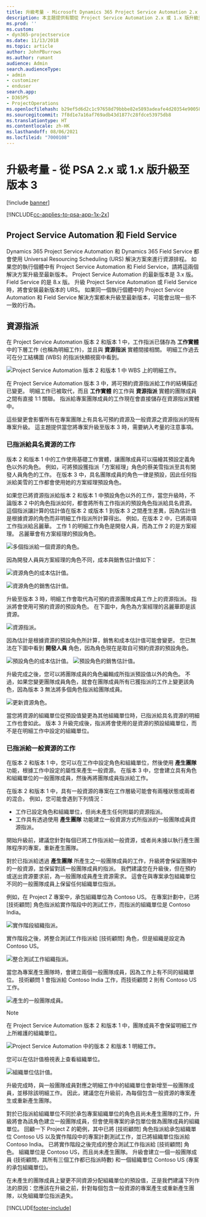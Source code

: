```yaml
---
title: 升級考量 - Microsoft Dynamics 365 Project Service Automation 2.x 或 1.x 版至版本 3
description: 本主題提供有關從 Project Service Automation 2.x 或 1.x 版升級至版本 3 時必須進行考量的資訊。
ms.prod: ''
ms.custom:
- dyn365-projectservice
ms.date: 11/13/2018
ms.topic: article
author: JohnPBurrows
ms.author: rumant
audience: Admin
search.audienceType:
- admin
- customizer
- enduser
search.app:
- D365PS
- ProjectOperations
ms.openlocfilehash: b29ef5d6d2c1c97658d79bbbe82e5893adeafe4d20354e90058dde79b67cb716
ms.sourcegitcommit: 7f8d1e7a16af769adb43d1877c28fdce53975db8
ms.translationtype: HT
ms.contentlocale: zh-HK
ms.lasthandoff: 08/06/2021
ms.locfileid: "7000108"
---
```

# <a name="upgrade-considerations---psa-version-2x-or-1x-to-version-3"></a>升級考量 - 從 PSA 2.x 或 1.x 版升級至版本 3

[!include [banner](../includes/psa-now-project-operations.md)]

[!INCLUDE[cc-applies-to-psa-app-1x-2x](../includes/cc-applies-to-psa-app-1x-2x.md)]

## <a name="project-service-automation-and-field-service"></a>Project Service Automation 和 Field Service
Dynamics 365 Project Service Automation 和 Dynamics 365 Field Service 都會使用 Universal Resourcing Scheduling (URS) 解決方案來進行資源排程。 如果您的執行個體中有 Project Service Automation 和 Field Service，請將這兩個解決方案升級至最新版本。 Project Service Automation 的最新版本是 3.x 版。 Field Service 的是 8.x 版。 升級 Project Service Automation 或 Field Service 時，將會安裝最新版本的 URS。 如果同一個執行個體中的 Project Service Automation 和 Field Service 解決方案都未升級至最新版本，可能會出現一些不一致的行為。

## <a name="resource-assignments"></a>資源指派
在 Project Service Automation 版本 2 和版本 1 中，工作指派已儲存為 **工作實體** 中的下層工作 (也稱為明細工作)，並且與 **資源指派** 實體間接相關。 明細工作過去可在分工結構圖 (WBS) 的指派快顯視窗中看到。

![Project Service Automation 版本 2 和版本 1 中 WBS 上的明細工作。](media/upgrade-line-task-01.png)

在 Project Service Automation 版本 3 中，將可預約資源指派給工作的結構描述已變更。 明細工作已被取代，而且 **工作實體** 的工作與 **資源指派** 實體的團隊成員之間有直接 1:1 關聯。 指派給專案團隊成員的工作現在會直接儲存在資源指派實體中。  

這些變更會影響所有在專案團隊上有具名可預約資源及一般資源之資源指派的現有專案升級。 這主題提供當您將專案升級至版本 3 時，需要納入考量的注意事項。 

### <a name="tasks-assigned-to-named-resources"></a>已指派給具名資源的工作
版本 2 和版本 1 中的工作使用基礎工作實體，讓團隊成員可以描繪其預設定義角色以外的角色。 例如，可將預設獲指派「方案經理」角色的蔡美雪指派至具有開發人員角色的工作。 在版本 3 中，具名團隊成員的角色一律是預設，因此任何指派給美雪的工作都會使用她的方案經理預設角色。

如果您已將資源指派給版本 2 和版本 1 中預設角色以外的工作，當您升級時，不論版本 2 中的角色指派如何，都會將所有工作指派的預設角色指派給具名資源。 這個指派讓計算的估計值在版本 2 或版本 1 到版本 3 之間產生差異，因為估計值是根據資源的角色而非明細工作指派所計算得出。 例如，在版本 2 中，已將兩項工作指派給呂麗華。 工作 1 的明細工作角色是開發人員，而為工作 2 的是方案經理。 呂麗華會有方案經理的預設角色。

![多個指派給一個資源的角色。](media/upgrade-multiple-roles-02.png)

因為開發人員與方案經理的角色不同，成本與銷售估計值如下：

![資源角色的成本估計值。](media/upggrade-cost-estimates-03.png)

![資源角色的銷售估計值。](media/upgrade-sales-estimates-04.png)

升級至版本 3 時，明細工作會取代為可預約資源團隊成員工作上的資源指派。 指派將會使用可預約資源的預設角色。 在下圖中，角色為方案經理的呂麗華即是該資源。

![資源指派。](media/resource-assignment-v2-05.png)

因為估計是根據資源的預設角色所計算，銷售和成本估計值可能會變更。 您已無法在下圖中看到 **開發人員** 角色，因為角色現在是取自可預約資源的預設角色。

![預設角色的成本估計值。](media/resource-assignment-cost-estimate-06.png)
![預設角色的銷售估計值。](media/resource-assignment-sales-estimate-07.png)

升級完成之後，您可以將團隊成員的角色編輯成所指派預設值以外的角色。 不過，如果您變更團隊成員角色，就會在團隊成員所有已獲指派的工作上變更該角色，因為版本 3 無法將多個角色指派給團隊成員。

![更新資源角色。](media/resource-role-assignment-08.png)

當您將資源的組織單位從預設值變更為其他組織單位時，已指派給具名資源的明細工作也會如此。 版本 3 升級完成後，指派將會使用的是資源的預設組織單位，而不是在明細工作中設定的組織單位。

### <a name="tasks-assigned-to-generic-resources"></a>已指派給一般資源的工作
在版本 2 和版本 1 中，您可以在工作中設定角色和組織單位，然後使用 **產生團隊** 功能，根據工作中設定的屬性來產生一般資源。 在版本 3 中，您會建立具有角色和組織單位的一般團隊成員，然後再將團隊成員指派給工作。

在版本 2 和版本 1 中，具有一般資源的專案在工作層級可能會有兩種狀態或兩者的混合。 例如，您可能會遇到下列情況：

- 工作已設定角色和組織單位，但尚未產生任何附屬的資源指派。
- 工作具有透過使用 **產生團隊** 功能建立一般資源方式所指派的一般團隊成員資源指派。

開始升級前，建議您針對每個已將工作指派給一般資源，或者尚未據以執行產生團隊程序的專案，重新產生團隊。

對於已指派給透過 **產生團隊** 所產生之一般團隊成員的工作，升級將會保留團隊中的一般資源，並保留對該一般團隊成員的指派。 我們建議您在升級後，但在預約或送出資源要求前，為一般團隊成員產生資源需求。 這會在與專案承包組織單位不同的一般團隊成員上保留任何組織單位指派。

例如，在 Project Z 專案中，承包組織單位為 Contoso US。 在專案計劃中，已將 [技術顧問] 角色指派給實作階段中的測試工作，而指派的組織單位是 Contoso India。

![實作階段組織指派。](media/org-unit-assignment-09.png)

實作階段之後，將整合測試工作指派給 [技術顧問] 角色，但是組織是設定為 Contoso US。  

![整合測試工作組織指派。](media/org-unit-generate-team-10.png)

當您為專案產生團隊時，會建立兩個一般團隊成員，因為工作上有不同的組織單位。 技術顧問 1 會指派給 Contoso India 工作，而技術顧問 2 則有 Contoso US 工作。  

![產生的一般團隊成員。](media/org-unit-assignments-multiple-resources-11.png)

> [!NOTE]
> 在 Project Service Automation 版本 2 和版本 1 中，團隊成員不會保留明細工作上所維護的組織單位。

![Project Service Automation 中的版本 2 和版本 1 明細工作。](media/line-tasks-12.png)

您可以在估計值檢視表上查看組織單位。 

![組織單位估計值。](media/org-unit-estimates-view-13.png)
 
升級完成時，與一般團隊成員對應之明細工作中的組織單位會新增至一般團隊成員，並移除該明細工作。 因此，建議您在升級前，為每個包含一般資源的專案產生或重新產生團隊。

對於已指派給組織單位不同於承包專案組織單位的角色且尚未產生團隊的工作，升級將會為該角色建立一般團隊成員，但會使用專案的承包單位做為團隊成員的組織單位。 回顧一下 Project Z 的範例，其中已將 [技術顧問] 角色指派給承包組織單位 Contoso US 以及實作階段中的專案計劃測試工作，並已將組織單位指派給 Contoso India。 已將實作階段之後完成的整合測試工作指派給 [技術顧問] 角色。 組織單位是 Contoso US，而且尚未產生團隊。 升級會建立一個一般團隊成員 (技術顧問，其所有三個工作都已指派時數) 和一個組織單位 Contoso US (專案的承包組織單位)。   
 
在未產生的團隊成員上變更不同資源分配組織單位的預設值，正是我們建議下列作法的原因：您應該在升級之前，針對每個包含一般資源的專案產生或重新產生團隊，以免組織單位指派遺失。



[!INCLUDE[footer-include](../includes/footer-banner.md)]